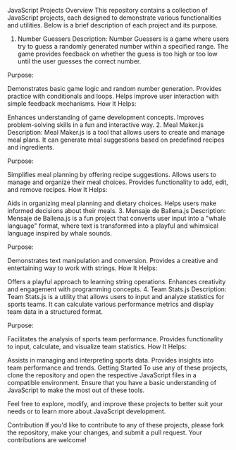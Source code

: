  JavaScript Projects
Overview
This repository contains a collection of JavaScript projects, each designed to demonstrate various functionalities and utilities. Below is a brief description of each project and its purpose.

1. Number Guessers
Description: Number Guessers is a game where users try to guess a randomly generated number within a specified range. The game provides feedback on whether the guess is too high or too low until the user guesses the correct number.

Purpose:

Demonstrates basic game logic and random number generation.
Provides practice with conditionals and loops.
Helps improve user interaction with simple feedback mechanisms.
How It Helps:

Enhances understanding of game development concepts.
Improves problem-solving skills in a fun and interactive way.
2. Meal Maker.js
Description: Meal Maker.js is a tool that allows users to create and manage meal plans. It can generate meal suggestions based on predefined recipes and ingredients.

Purpose:

Simplifies meal planning by offering recipe suggestions.
Allows users to manage and organize their meal choices.
Provides functionality to add, edit, and remove recipes.
How It Helps:

Aids in organizing meal planning and dietary choices.
Helps users make informed decisions about their meals.
3. Mensaje de Ballena.js
Description: Mensaje de Ballena.js is a fun project that converts user input into a "whale language" format, where text is transformed into a playful and whimsical language inspired by whale sounds.

Purpose:

Demonstrates text manipulation and conversion.
Provides a creative and entertaining way to work with strings.
How It Helps:

Offers a playful approach to learning string operations.
Enhances creativity and engagement with programming concepts.
4. Team Stats.js
Description: Team Stats.js is a utility that allows users to input and analyze statistics for sports teams. It can calculate various performance metrics and display team data in a structured format.

Purpose:

Facilitates the analysis of sports team performance.
Provides functionality to input, calculate, and visualize team statistics.
How It Helps:

Assists in managing and interpreting sports data.
Provides insights into team performance and trends.
Getting Started
To use any of these projects, clone the repository and open the respective JavaScript files in a compatible environment. Ensure that you have a basic understanding of JavaScript to make the most out of these tools.

Feel free to explore, modify, and improve these projects to better suit your needs or to learn more about JavaScript development.

Contribution
If you'd like to contribute to any of these projects, please fork the repository, make your changes, and submit a pull request. Your contributions are welcome!
